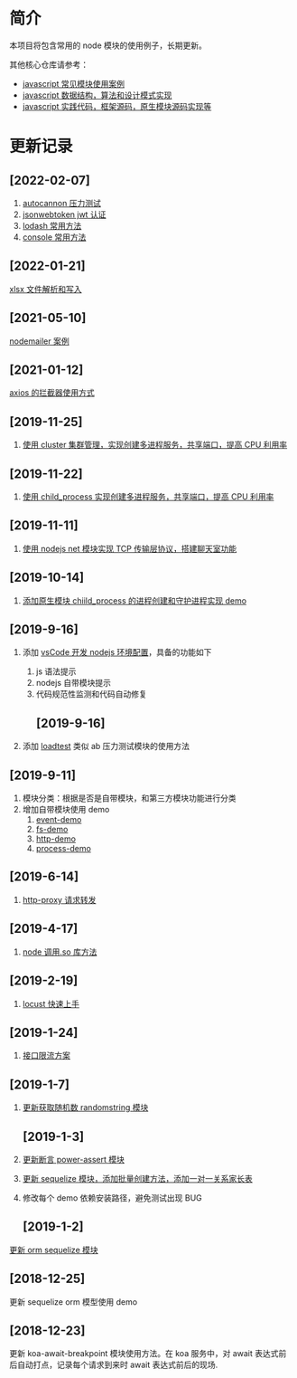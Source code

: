 # 简介

本项目将包含常用的 node 模块的使用例子，长期更新。

其他核心仓库请参考：

* [javascript 常见模块使用案例](https://github.com/ddzyan/node-module-example)
* [javascript 数据结构，算法和设计模式实现](https://github.com/ddzyan/algorithmAndDataStructure)
* [javascript 实践代码，框架源码，原生模块源码实现等](https://github.com/ddzyan/node-project)

# 更新记录

## [2022-02-07]

1. [autocannon 压力测试](./工具模块/autocannon)
2. [jsonwebtoken jwt 认证](./工具模块/jsonwebtoken)
3. [lodash 常用方法](./工具模块/lodash)
4. [console 常用方法](./原生模块/console)

## [2022-01-21]

[xlsx 文件解析和写入](./工具模块/xlsx-demo)

## [2021-05-10]

[nodemailer 案例](./工具模块/nodemailer-demo)

## [2021-01-12]

[axios 的拦截器使用方式](./网络模块/axios-interceptor)

## [2019-11-25]

1. [使用 cluster 集群管理，实现创建多进程服务，共享端口，提高 CPU 利用率](./原生模块/cluster)

## [2019-11-22]

1. [使用 child_process 实现创建多进程服务，共享端口，提高 CPU 利用率](./原生模块/child-process/shared-port)

## [2019-11-11]

1. [使用 nodejs net 模块实现 TCP 传输层协议，搭建聊天室功能](./原生模块/net/chatroom)

## [2019-10-14]

1. [添加原生模块 chiild_process 的进程创建和守护进程实现 demo](./原生模块/child-process)

## [2019-9-16]

1. 添加 [vsCode 开发 nodejs 环境配置](./%E4%BB%A3%E7%A0%81%E8%A7%84%E8%8C%83/eslint-demo)，具备的功能如下

   1. js 语法提示
   2. nodejs 自带模块提示
   3. 代码规范性监测和代码自动修复
      ## [2019-9-16]

1. 添加 [loadtest](./%E6%8E%A5%E5%8F%A3%E6%B5%8B%E8%AF%95%E6%A8%A1%E5%9D%97/loadtest-demo) 类似 ab 压力测试模块的使用方法

## [2019-9-11]

1. 模块分类：根据是否是自带模块，和第三方模块功能进行分类
1. 增加自带模块使用 demo
   1. [event-demo](./%E8%87%AA%E5%B8%A6%E6%A8%A1%E5%9D%97/event-demo)
   2. [fs-demo](./%E8%87%AA%E5%B8%A6%E6%A8%A1%E5%9D%97/fs-demo)
   3. [http-demo](./%E8%87%AA%E5%B8%A6%E6%A8%A1%E5%9D%97/http-demo)
   4. [process-demo](./%E8%87%AA%E5%B8%A6%E6%A8%A1%E5%9D%97/process-demo)

## [2019-6-14]

1. [http-proxy 请求转发](./http-proxyDemo)

## [2019-4-17]

1. [node 调用.so 库方法](./nodeclib)

## [2019-2-19]

1. [locust 快速上手](./pressure-test)

## [2019-1-24]

1. [接口限流方案](./limiter)

## [2019-1-7]

1. [更新获取随机数 randomstring 模块](./randomDemo)

   ## [2019-1-3]

1. [更新断言 power-assert 模块](./powerAssert)
1. [更新 sequelize 模块，添加批量创建方法，添加一对一关系家长表](./sequelizeDemo)
1. 修改每个 demo 依赖安装路径，避免测试出现 BUG
   ## [2019-1-2]

[更新 orm sequelize 模块](./sequelizeDemo)

## [2018-12-25]

更新 sequelize orm 模型使用 demo

## [2018-12-23]

更新 koa-await-breakpoint 模块使用方法。在 koa 服务中，对 await 表达式前后自动打点，记录每个请求到来时 await 表达式前后的现场.
